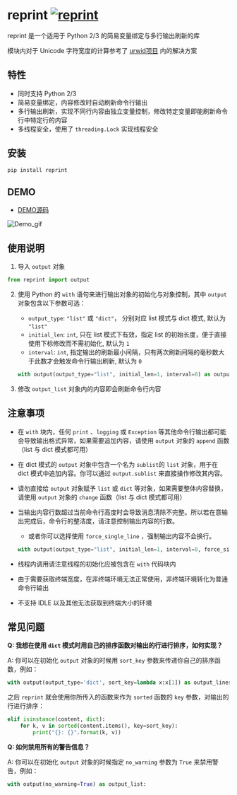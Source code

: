 # reprint [![reprint](https://img.shields.io/pypi/v/reprint.svg)](https://pypi.python.org/pypi/reprint)

reprint 是一个适用于 Python 2/3 的简易变量绑定与多行输出刷新的库

模块内对于 Unicode 字符宽度的计算参考了 [urwid项目](https://github.com/urwid/urwid/blob/master/urwid/old_str_util.py) 内的解决方案

## 特性
+ 同时支持 Python 2/3
+ 简易变量绑定，内容修改时自动刷新命令行输出
+ 多行输出刷新，实现不同行内容由独立变量控制，修改特定变量即能刷新命令行中特定行的内容
+ 多线程安全，使用了 `threading.Lock` 实现线程安全 

## 安装

```sh
pip install reprint
```

## DEMO

+ [DEMO源码](https://github.com/Yinzo/reprint/blob/master/demo/horse_race.py)

![Demo_gif](https://raw.githubusercontent.com/yinzo/reprint/master/demo/images/file_moving_demo.gif)

## 使用说明

1. 导入 `output` 对象

  ```python
  from reprint import output
  ```

2. 使用 Python 的 `with` 语句来进行输出对象的初始化与对象控制，其中 `output` 对象包含以下参数可选：
    + `output_type`: `"list"` 或 `"dict"`， 分别对应 list 模式与 dict 模式, 默认为 `"list"`
    + `initial_len`: `int`, 只在 list 模式下有效，指定 list 的初始长度，便于直接使用下标修改而不需初始化, 默认为 `1`
    + `interval`: `int`, 指定输出的刷新最小间隔，只有两次刷新间隔的毫秒数大于此数才会触发命令行输出刷新, 默认为 `0`

    ```python
    with output(output_type="list", initial_len=1, interval=0) as output_list:
    ```

3. 修改 `output_list` 对象内的内容即会刷新命令行内容



## 注意事项
+ 在 `with` 块内，任何 `print` 、`logging` 或 `Exception` 等其他命令行输出都可能会导致输出格式异常，如果需要追加内容，请使用 `output` 对象的 `append` 函数（list 与 dict 模式都可用）

+ 在 dict 模式的 `output` 对象中包含一个名为 `sublist`的 `list` 对象，用于在 dict 模式中追加内容。你可以通过 `output.sublist` 来直接操作修改其内容。

+ 请勿直接给 `output` 对象赋予 `list` 或 `dict` 等对象，如果需要整体内容替换，请使用 `output` 对象的 `change` 函数（list 与 dict 模式都可用）

+ 当输出内容行数超过当前命令行高度时会导致消息清除不完整。所以若在意输出完成后，命令行的整洁度，请注意控制输出内容的行数。
  + 或者你可以选择使用 `force_single_line` ，强制输出内容不会换行。

  ```python
  with output(output_type="list", initial_len=1, interval=0, force_single_line=True) as output_list:
  ```

+ 线程内调用请注意线程的初始化应被包含在 `with` 代码块内

+ 由于需要获取终端宽度，在非终端环境无法正常使用，非终端环境转化为普通命令行输出

+ 不支持 IDLE 以及其他无法获取到终端大小的环境




## 常见问题

**Q: 我想在使用 `dict` 模式时用自己的排序函数对输出的行进行排序，如何实现？**

A: 你可以在初始化 `output` 对象的时候用 `sort_key` 参数来传递你自己的排序函数，例如：

```python
with output(output_type='dict', sort_key=lambda x:x[1]) as output_lines:
```

之后 `reprint` 就会使用你所传入的函数来作为 `sorted` 函数的 `key` 参数，对输出的行进行排序：

```python
elif isinstance(content, dict):
    for k, v in sorted(content.items(), key=sort_key):
        print("{}: {}".format(k, v))
```

**Q: 如何禁用所有的警告信息？**

A: 你可以在初始化 `output` 对象的时候指定 `no_warning` 参数为 `True` 来禁用警告，例如：

```python
with output(no_warning=True) as output_list:
```

